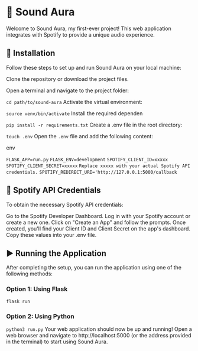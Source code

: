 # 🎵 Sound Aura
Welcome to Sound Aura, my first-ever project! This web application integrates with Spotify to provide a unique audio experience.

## 🚀 Installation
Follow these steps to set up and run Sound Aura on your local machine:

Clone the repository or download the project files.

Open a terminal and navigate to the project folder:

`cd path/to/sound-aura`
Activate the virtual environment:

`source venv/bin/activate`
Install the required dependen


`pip install -r requirements.txt`
Create a .env file in the root directory:

`touch .env`
Open the `.env` file and add the following content:

env

`FLASK_APP=run.py`
`FLASK_ENV=development`
`SPOTIFY_CLIENT_ID=xxxxx`
`SPOTIFY_CLIENT_SECRET=xxxxx`
`Replace xxxxx with your actual Spotify API credentials.`
`SPOTIFY_REDIRECT_URI='http://127.0.0.1:5000/callback`
## 🔑 Spotify API Credentials
To obtain the necessary Spotify API credentials:

Go to the Spotify Developer Dashboard.
Log in with your Spotify account or create a new one.
Click on "Create an App" and follow the prompts.
Once created, you'll find your Client ID and Client Secret on the app's dashboard.
Copy these values into your .env file.
## ▶️ Running the Application
After completing the setup, you can run the application using one of the following methods:

### Option 1: Using Flask

`flask run`
### Option 2: Using Python

`python3 run.py`
Your web application should now be up and running! Open a web browser and navigate to http://localhost:5000 (or the address provided in the terminal) to start using Sound Aura.